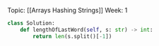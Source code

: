 
Topic: [[Arrays Hashing Strings]]
Week: 1

```python
class Solution:
	def lengthOfLastWord(self, s: str) -> int:
		return len(s.split()[-1])
```

